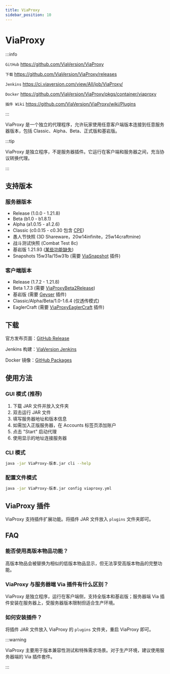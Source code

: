 ```yaml
---
title: ViaProxy
sidebar_position: 10
---
```


# ViaProxy

:::info

`GitHub` https://github.com/ViaVersion/ViaProxy

`下载` https://github.com/ViaVersion/ViaProxy/releases

`Jenkins` https://ci.viaversion.com/view/All/job/ViaProxy/

`Docker` https://github.com/ViaVersion/ViaProxy/pkgs/container/viaproxy

`插件 Wiki` https://github.com/ViaVersion/ViaProxy/wiki/Plugins

:::

ViaProxy 是一个独立的代理程序，允许玩家使用任意客户端版本连接到任意服务器版本，包括 Classic、Alpha、Beta、正式版和基岩版。

:::tip

ViaProxy 是独立程序，不是服务器插件。它运行在客户端和服务器之间，充当协议转换代理。

:::

## 支持版本

### 服务器版本
- Release (1.0.0 - 1.21.8)
- Beta (b1.0 - b1.8.1)
- Alpha (a1.0.15 - a1.2.6)
- Classic (c0.0.15 - c0.30 包含 [CPE](https://wiki.vg/Classic_Protocol_Extension))
- 愚人节快照 (3D Shareware，20w14infinite，25w14craftmine)
- 战斗测试快照 (Combat Test 8c)
- 基岩版 1.21.93 ([某些功能缺失](https://github.com/RaphiMC/ViaBedrock#features))
- Snapshots 15w31a/15w31b (需要 [ViaSnapshot](https://github.com/ViaVersionAddons/ViaSnapshot) 插件)

### 客户端版本
- Release (1.7.2 - 1.21.8)
- Beta 1.7.3 (需要 [ViaProxyBeta2Release](https://github.com/ViaVersionAddons/ViaProxyBeta2Release))
- 基岩版 (需要 [Geyser](/Java/Geyser) 插件)
- Classic/Alpha/Beta/1.0-1.6.4 (仅透传模式)
- EaglerCraft (需要 [ViaProxyEaglerCraft](https://github.com/Oryxel/ViaProxyEaglerCraft) 插件)


## 下载

官方发布页面：[GitHub Release](https://github.com/ViaVersion/ViaProxy/releases)

Jenkins 构建：[ViaVersion Jenkins](https://ci.viaversion.com/view/All/job/ViaProxy/)

Docker 镜像：[GitHub Packages](https://github.com/ViaVersion/ViaProxy/pkgs/container/viaproxy)

## 使用方法

### GUI 模式 (推荐)

1. 下载 JAR 文件并放入文件夹
2. 双击运行 JAR 文件
3. 填写服务器地址和版本信息
4. 如需加入正版服务器，在 Accounts 标签页添加账户
5. 点击 "Start" 启动代理
6. 使用显示的地址连接服务器

### CLI 模式

```bash
java -jar ViaProxy-版本.jar cli --help
```

### 配置文件模式

```bash
java -jar ViaProxy-版本.jar config viaproxy.yml
```

## ViaProxy 插件

ViaProxy 支持插件扩展功能。将插件 JAR 文件放入 `plugins` 文件夹即可。

## FAQ

### 能否使用高版本物品功能？

高版本物品会被替换为相似的低版本物品显示，但无法享受高版本物品的完整功能。

### ViaProxy 与服务器端 Via 插件有什么区别？

ViaProxy 是独立程序，运行在客户端侧，支持全版本和基岩版；服务器端 Via 插件安装在服务器上，受服务器版本限制但适合生产环境。

### 如何安装插件？

将插件 JAR 文件放入 ViaProxy 的 `plugins` 文件夹，重启 ViaProxy 即可。

:::warning

ViaProxy 主要用于版本兼容性测试和特殊需求场景。对于生产环境，建议使用服务器端的 Via 插件套件。

:::
